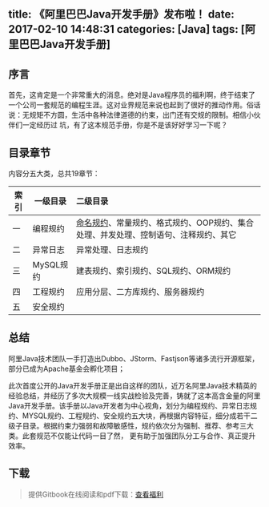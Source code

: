 title: 《阿里巴巴Java开发手册》发布啦！
date: 2017-02-10 14:48:31
categories: [Java]
tags: [阿里巴巴Java开发手册]
---

## 序言

首先，这肯定是一个非常重大的消息。绝对是Java程序员的福利啊，终于结束了一个公司一套规范的编程生涯。这对业界规范来说也起到了很好的推动作用。俗话说：无规矩不方圆，生活中各种法律道德的约束，出门还有交规的限制。相信小伙伴们一定经历过 坑，有了这本规范手册，你是不是该好好学习一下呢？

## 目录章节

内容分五大类，总共19章节：

| 索引   | 一级目录    | 二级目录                                     |
| ---- | ------- | :--------------------------------------- |
| 一    | 编程规约    | [命名规约](http://xiaofeng.site/2017/02/10/%E3%80%8A%E9%98%BF%E9%87%8C%E5%B7%B4%E5%B7%B4Java%E5%BC%80%E5%8F%91%E6%89%8B%E5%86%8C%E3%80%8B%E4%B9%8B%E5%91%BD%E5%90%8D%E8%A7%84%E8%8C%83/undefined/)、常量规约、格式规约、OOP规约、集合处理、并发处理、控制语句、注释规约、其它 |
| 二    | 异常日志    | 异常处理、日志规约                                |
| 三    | MySQL规约 | 建表规约、索引规约、SQL规约、ORM规约                    |
| 四    | 工程规约    | 应用分层、二方库规约、服务器规约                         |
| 五    | 安全规约    |                                          |



## 总结

阿里Java技术团队一手打造出Dubbo、JStorm、Fastjson等诸多流行开源框架，部分已成为Apache基金会孵化项目；

此次首度公开的Java开发手册正是出自这样的团队，近万名阿里Java技术精英的经验总结，并经历了多次大规模一线实战检验及完善，铸就了这本高含金量的阿里Java开发手册。该手册以Java开发者为中心视角，划分为编程规约、异常日志规约、MYSQL规约、工程规约、安全规约五大块，再根据内容特征，细分成若干二级子目录。根据约束力强弱和故障敏感性，规约依次分为强制、推荐、参考三大类。此套规范不仅能让代码一目了然， 更有助于加强团队分工与合作、真正提升效率。 

## 下载

> 提供Gitbook在线阅读和pdf下载：[查看福利](https://www.gitbook.com/book/goghtsui/-java/details)



